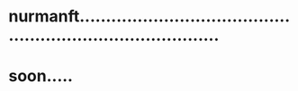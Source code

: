 # nurmanft................................................................................
# soon.....
